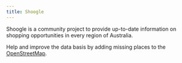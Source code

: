 ```yaml
---
title: Shoogle
---
```


Shoogle is a community project to provide up-to-date information on shopping opportunities in every region of Australia.

Help and improve the data basis by adding missing places to the [OpenStreetMap](https://www.openstreetmap.org/).

